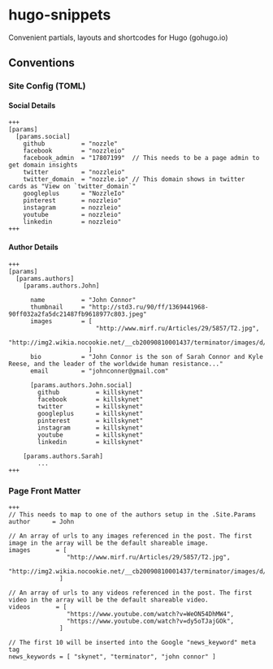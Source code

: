 hugo-snippets
=============

Convenient partials, layouts and shortcodes for Hugo (gohugo.io)

## Conventions

### Site Config (TOML)

#### Social Details
	+++
	[params]
	  [params.social]
	    github			= "nozzle"
	    facebook		= "nozzleio"
	    facebook_admin	= "17807199"  // This needs to be a page admin to get domain insights
	    twitter			= "nozzleio"
	    twitter_domain	= "nozzle.io" // This domain shows in twitter cards as "View on `twitter_domain`"
	    googleplus		= "NozzleIo"
	    pinterest		= nozzleio"
	    instagram		= nozzleio"
	    youtube			= nozzleio"
	    linkedin		= nozzleio"
	+++

#### Author Details
	+++
	[params]
	  [params.authors]
	    [params.authors.John]

	      name			= "John Connor"
	      thumbnail		= "http://std3.ru/90/ff/1369441968-90ff032a2fa5dc21487fb9618977c803.jpeg"
	      images		= [
	      					"http://www.mirf.ru/Articles/29/5857/T2.jpg",
	      					"http://img2.wikia.nocookie.net/__cb20090810001437/terminator/images/d/dc/John_conor_05.jpg",
	      				  ]
	      bio			= "John Connor is the son of Sarah Connor and Kyle Reese, and the leader of the worldwide human resistance..."
	      email			= "johnconner@gmail.com"

	      [params.authors.John.social]
	        github			= killskynet"
	        facebook		= killskynet"
	        twitter			= killskynet"
	        googleplus		= killskynet"
	        pinterest		= killskynet"
	        instagram		= killskynet"
	        youtube			= killskynet"
	        linkedin		= killskynet"

	    [params.authors.Sarah]
	    	...
	+++

### Page Front Matter
	+++
	// This needs to map to one of the authors setup in the .Site.Params
	author		= John

	// An array of urls to any images referenced in the post. The first image in the array will be the default shareable image.
	images		 = [
					"http://www.mirf.ru/Articles/29/5857/T2.jpg",
					"http://img2.wikia.nocookie.net/__cb20090810001437/terminator/images/d/dc/John_conor_05.jpg",
				  ]

	// An array of urls to any videos referenced in the post. The first video in the array will be the default shareable video.
	videos		 = [
					"https://www.youtube.com/watch?v=WeON54DhMW4",
					"https://www.youtube.com/watch?v=dy5oTJajGOk",
				  ]

	// The first 10 will be inserted into the Google "news_keyword" meta tag
	news_keywords = [ "skynet", "terminator", "john connor" ]

